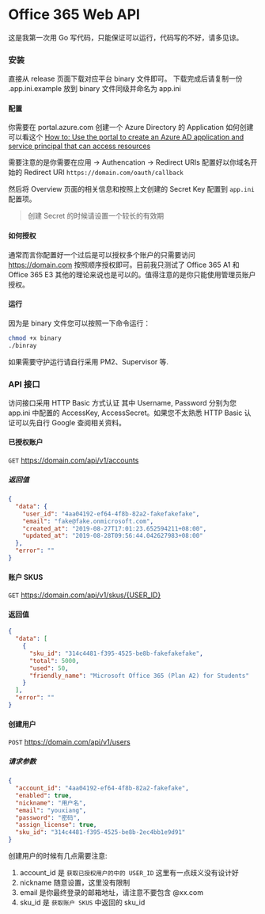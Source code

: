 # Office 365 Web API

这是我第一次用 Go 写代码，只能保证可以运行，代码写的不好，请多见谅。

### 安装

直接从 release 页面下载对应平台 binary 文件即可。 下载完成后请复制一份 .app.ini.example 放到 binary 文件同级并命名为 app.ini

#### 配置

你需要在 portal.azure.com 创建一个 Azure Directory 的 Application 如何创建可以看这个 [How to: Use the portal to create an Azure AD application and service principal that can access resources](https://docs.microsoft.com/en-us/azure/active-directory/develop/howto-create-service-principal-portal)

需要注意的是你需要在应用 -> Authencation -> Redirect URIs 配置好以你域名开始的 Redirect URI `https://domain.com/oauth/callback`

然后将 Overview 页面的相关信息和按照上文创建的 Secret Key 配置到 `app.ini` 配置项。

> 创建 Secret 的时候请设置一个较长的有效期

#### 如何授权

通常而言你配置好一个过后是可以授权多个账户的只需要访问 https://domain.com 按照顺序授权即可。目前我只测试了 Office 365 A1 和 Office 365 E3 其他的理论来说也是可以的。值得注意的是你只能使用管理员账户授权。

#### 运行

因为是 binary 文件您可以按照一下命令运行：

```bash
chmod +x binary
./binray
```

如果需要守护运行请自行采用 PM2、Supervisor 等.

### API 接口

访问接口采用 HTTP Basic 方式认证 其中 Username, Password 分别为您 app.ini 中配置的 AccessKey, AccessSecret。如果您不太熟悉 HTTP Basic 认证可以先自行 Google 查阅相关资料。

#### 已授权账户

`GET` https://domain.com/api/v1/accounts

##### 返回值

```json
{
  "data": {
    "user_id": "4aa04192-ef64-4f8b-82a2-fakefakefake",
    "email": "fake@fake.onmicrosoft.com",
    "created_at": "2019-08-27T17:01:23.652594211+08:00",
    "updated_at": "2019-08-28T09:56:44.042627983+08:00"
  },
  "error": ""
}
```

#### 账户 SKUS

`GET` https://domain.com/api/v1/skus/{USER_ID}

#### 返回值

```json
{
  "data": [
    {
      "sku_id": "314c4481-f395-4525-be8b-fakefakefake",
      "total": 5000,
      "used": 50,
      "friendly_name": "Microsoft Office 365 (Plan A2) for Students"
    }
  ],
  "error": ""
}
```

#### 创建用户

`POST` https://domain.com/api/v1/users

##### 请求参数

```json
{
  "account_id": "4aa04192-ef64-4f8b-82a2-fakefake",
  "enabled": true,
  "nickname": "用户名",
  "email": "youxiang",
  "password": "密码",
  "assign_license": true,
  "sku_id": "314c4481-f395-4525-be8b-2ec4bb1e9d91"
}
```

创建用户的时候有几点需要注意:

1. account_id 是 `获取已授权用户的中的 USER_ID` 这里有一点歧义没有设计好
2. nickname 随意设置，这里没有限制
3. email 是你最终登录的邮箱地址，请注意不要包含 @xx.com
4. sku_id 是 `获取账户 SKUS` 中返回的 sku_id

